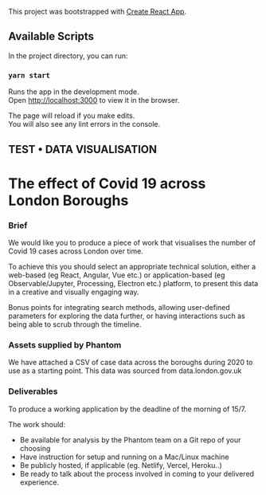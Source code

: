 This project was bootstrapped with [Create React App](https://github.com/facebook/create-react-app).

## Available Scripts

In the project directory, you can run:

### `yarn start`

Runs the app in the development mode.<br />
Open [http://localhost:3000](http://localhost:3000) to view it in the browser.

The page will reload if you make edits.<br />
You will also see any lint errors in the console.

## TEST • DATA VISUALISATION

# The effect of Covid 19 across London Boroughs

### Brief
We would like you to produce a piece of work that visualises the number of Covid
19 cases across London over time.

To achieve this you should select an appropriate technical solution, either a
web-based (eg React, Angular, Vue etc.) or application-based (eg
Observable/Jupyter, Processing, Electron etc.) platform, to present this data in
a creative and visually engaging way.

Bonus points for integrating search methods, allowing user-defined parameters for exploring the data further, or having interactions such as being able to scrub through the timeline.

### Assets supplied by Phantom
We have attached a CSV of case data across the boroughs during 2020 to use as a starting point. This data was sourced from data.london.gov.uk

### Deliverables
To produce a working application by the deadline of the morning of 15/7.

The work should:
- Be available for analysis by the Phantom team on a Git repo of your choosing
- Have instruction for setup and running on a Mac/Linux machine
- Be publicly hosted, if applicable (eg. Netlify, Vercel, Heroku..)
- Be ready to talk about the process involved in coming to your delivered experience.
